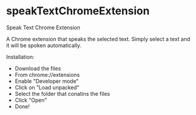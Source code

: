# speakTextChromeExtension
Speak Text Chrome Extension

A Chrome extension that speaks the selected text.
Simply select a text and it will be spoken automatically.

Installation:
- Download the files
- From chrome://extensions
- Enable "Developer mode"
- Click on "Load unpacked"
- Select the folder that conatins the files
- Click "Open"
- Done! 
